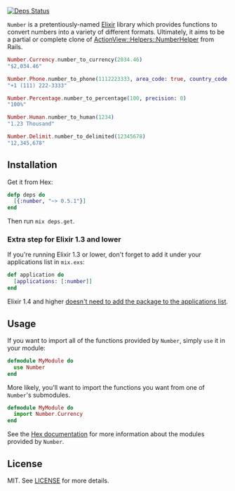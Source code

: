 [![Deps Status](https://beta.hexfaktor.org/badge/all/github/danielberkompas/number.svg)](https://beta.hexfaktor.org/github/danielberkompas/number)

`Number` is a pretentiously-named [Elixir](https://github.com/elixir-lang/elixir)
library which provides functions to convert numbers into a variety of different
formats. Ultimately, it aims to be a partial or complete clone of [ActionView::Helpers::NumberHelper](http://api.rubyonrails.org/classes/ActionView/Helpers/NumberHelper.html)
from Rails.

```elixir
Number.Currency.number_to_currency(2034.46)
"$2,034.46"

Number.Phone.number_to_phone(1112223333, area_code: true, country_code: 1)
"+1 (111) 222-3333"

Number.Percentage.number_to_percentage(100, precision: 0)
"100%"

Number.Human.number_to_human(1234)
"1.23 Thousand"

Number.Delimit.number_to_delimited(12345678)
"12,345,678"
```

## Installation

Get it from Hex:

```elixir
defp deps do
  [{:number, "~> 0.5.1"}]
end
```

Then run `mix deps.get`. 

### Extra step for Elixir 1.3 and lower

If you're running Elixir 1.3 or lower, don't forget to add it under your applications list in `mix.exs`:

```elixir
def application do
  [applications: [:number]]
end
```

Elixir 1.4 and higher [doesn't need to add the package to the applications list](https://sergiotapia.me/application-inference-in-elixir-1-4-ae9e43e90301#.va80lbj94).

## Usage

If you want to import all of the functions provided by `Number`, simply `use`
it in your module:

```elixir
defmodule MyModule do
  use Number
end
```

More likely, you'll want to import the functions you want from one of
`Number`'s submodules.

```elixir
defmodule MyModule do
  import Number.Currency
end
```

See the [Hex documentation](http://hexdocs.pm/number/) for more information
about the modules provided by `Number`.

## License
MIT. See [LICENSE](/LICENSE) for more details.
